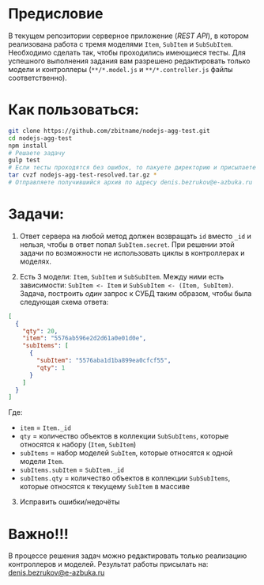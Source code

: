 # Предисловие
В текущем репозитории серверное приложение (*REST API*), в котором реализована работа с тремя моделями ```Item```, ```SubItem``` и ```SubSubItem```. Необходимо сделать так, чтобы проходились имеющиеся тесты. Для успешного выполнения задания вам разрешено редактировать только модели и контроллеры (```**/*.model.js``` и ```**/*.controller.js``` файлы соответственно).

# Как пользоваться:
```bash
git clone https://github.com/zbitname/nodejs-agg-test.git
cd nodejs-agg-test
npm install
# Решаете задачу
gulp test
# Если тесты проходятся без ошибок, то пакуете директорию и присылаете нам
tar cvzf nodejs-agg-test-resolved.tar.gz *
# Отправляете получившийся архив по адресу denis.bezrukov@e-azbuka.ru
```

# Задачи:
1) Ответ сервера на любой метод должен возвращать ```id``` вместо ```_id``` и нельзя, чтобы в ответ попал ```SubItem.secret```. При решении этой задачи по возможности не использовать циклы в контроллерах и моделях.

2) Есть 3 модели: ```Item```, ```SubItem``` и ```SubSubItem```. Между ними есть зависимости: ```SubItem <- Item``` и ```SubSubItem <- (Item, SubItem)```.
Задача, построить *один* запрос к СУБД таким образом, чтобы была следующая схема ответа:
```json
[
  {
    "qty": 20,
    "item": "5576ab596e2d2d61a0e01d0e",
    "subItems": [
      {
        "subItem": "5576aba1d1ba899ea0cfcf55",
        "qty": 1
      }
    ]
  }
]
```
Где:
  - ```item``` = ```Item._id```
  - ```qty``` = количество объектов в коллекции ```SubSubItems```, которые относятся к набору (```Item```, ```SubItem```)
  - ```subItems``` = набор моделей ```SubItem```, которые относятся к одной модели ```Item```.
  - ```subItems.subItem``` = ```SubItem._id```
  - ```subItems.qty``` = количество объектов в коллекции ```SubSubItems```, которые относятся к текущему ```SubItem``` в массиве

3) Исправить ошибки/недочёты

# Важно!!!
В процессе решения задач можно редактировать только реализацию контроллеров и моделей.
Результат работы присылать на: denis.bezrukov@e-azbuka.ru